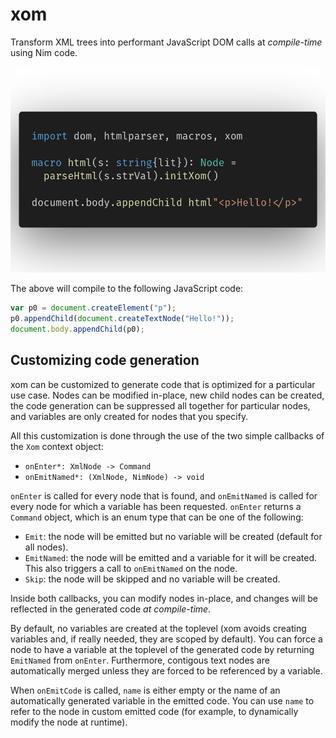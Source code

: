 # xom

Transform XML trees into performant JavaScript DOM calls at *compile-time*
using Nim code.

![hello.nim](examples/hello/hello.png)

The above will compile to the following JavaScript code:

```javascript
var p0 = document.createElement("p");
p0.appendChild(document.createTextNode("Hello!"));
document.body.appendChild(p0);
```

## Customizing code generation

xom can be customized to generate code that is optimized for a particular use
case.
Nodes can be modified in-place, new child nodes can be created, the code
generation can be suppressed all together for particular nodes, and variables
are only created for nodes that you specify.

All this customization is done through the use of the two simple callbacks of
the `Xom` context object:
- `onEnter*: XmlNode -> Command`
- `onEmitNamed*: (XmlNode, NimNode) -> void`

`onEnter` is called for every node that is found, and `onEmitNamed` is
called for every node for which a variable has been requested.
`onEnter` returns a `Command` object, which is an enum type that can be one of
the following:
- `Emit`: the node will be emitted but no variable will be created (default for
  all nodes).
- `EmitNamed`: the node will be emitted and a variable for it will be created. This also
  triggers a call to `onEmitNamed` on the node.
- `Skip`: the node will be skipped and no variable will be created.

Inside both callbacks, you can modify nodes in-place, and changes will be
reflected in the generated code *at compile-time*.



By default, no variables are created at the toplevel (xom avoids creating
variables and, if really needed, they are scoped by default).
You can force a node to have a variable at the toplevel of the generated code
by returning `EmitNamed` from `onEnter`.
Furthermore, contigous text nodes are automatically merged unless they are
forced to be referenced by a variable.

When `onEmitCode` is called, `name` is either empty or the name of an
automatically generated variable in the emitted code.
You can use `name` to refer to the node in custom emitted code (for example,
to dynamically modify the node at runtime).
